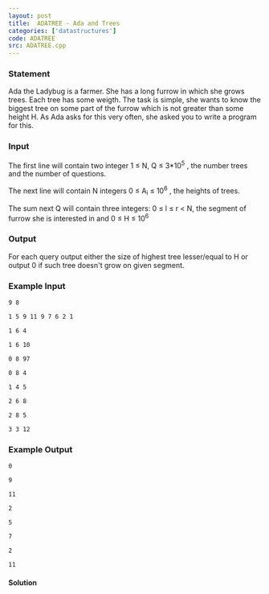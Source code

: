 ```yaml
---
layout: post
title:  ADATREE - Ada and Trees
categories: ['datastructures']
code: ADATREE
src: ADATREE.cpp
---
```


### **Statement**

Ada the Ladybug is a farmer. She has a long furrow in which she grows trees.
Each tree has some weigth. The task is simple, she wants to know the biggest
tree on some part of the furrow which is not greater than some height H.
As Ada asks for this very often, she asked you to write a program for this.

### Input

The first line will contain two integer 1 ≤ N, Q ≤ 3*10<sup>5</sup> ,
the number trees and the number of questions.

The next line will contain N integers 0 ≤ A<sub>i</sub> ≤
10<sup>6</sup> , the heights of trees.

The sum next Q will contain three integers: 0 ≤ l ≤ r < N, the segment
of furrow she is interested in and 0 ≤ H ≤ 10<sup>6</sup>

### Output

For each query output either the size of highest tree lesser/equal to H or
output 0 if such tree doesn't grow on given segment.

### Example Input

    
    
    9 8
    1 5 9 11 9 7 6 2 1
    1 6 4
    1 6 10
    0 8 97
    0 8 4
    1 4 5
    2 6 8
    2 8 5
    3 3 12
    

### Example Output

    
    
    0
    9
    11
    2
    5
    7
    2
    11
    



#### **Solution**



